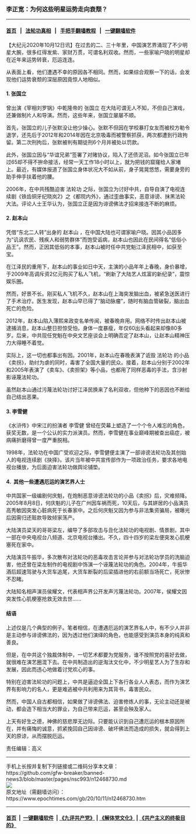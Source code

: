 ### 李正宽：为何这些明星运势走向衰颓？
------------------------

#### [首页](https://github.com/gfw-breaker/banned-news3/blob/master/README.md) &nbsp;&nbsp;|&nbsp;&nbsp; [法轮功真相](https://github.com/begood0513/basic/blob/master/README.md)  &nbsp;&nbsp;|&nbsp;&nbsp; [手把手翻墙教程](https://github.com/gfw-breaker/guides/wiki)  &nbsp;&nbsp;|&nbsp;&nbsp; [一键翻墙软件](https://github.com/gfw-breaker/nogfw/blob/master/README.md)  



<div><p>
 【大纪元2020年10月12日讯】在过去的二、三十年里，中国演艺界涌现了不少明星大腕，很多红得发紫、家财万贯，可谓名利双收。然而，一些家喻户晓的明星却在近年来运势转衰，厄运连连。
</p>
<p>
 从表面上看，他们遭遇不幸的原因各不相同。然而，如果综合观察一下的话，会发现他们运势衰颓的深层原因竟惊人地相似。
</p>
<h4>
 1.
 <ok href="https://www.epochtimes.com/gb/tag/%E5%BC%A0%E5%9B%BD%E7%AB%8B.html">
  张国立
 </ok>
</h4>
<p>
 曾出演《宰相刘罗锅》中乾隆帝的
 <ok href="https://www.epochtimes.com/gb/tag/%E5%BC%A0%E5%9B%BD%E7%AB%8B.html">
  张国立
 </ok>
 在大陆可谓无人不知，不但自己演戏，还兼做制片人和导演。然而，这些年来，张国立屡屡不顺。
</p>
<p>
 首先，张国立的儿子张默没让他少操心。张默不但因在学校暴打女友而被校方勒令退学，还先后于2012年和2014年因在北京吸毒而被警察抓获，两次都遭到行政拘留。第二次刑拘后，张默被判有期徒刑6个月并被处以罚款。
</p>
<p>
 此外，张国立因与“华谊兄弟”签署了对赌协议，陷入了还债泥沼。如今张国立已年过65却不得不拚命接活，经常一天工作18小时以上，就为把钱的窟窿给人家堵上。最近，有媒体报道了张国立身体状况大不如从前，身子晃晃悠悠，需要身旁的助手伸手扶着他的腰。
</p>
<p>
 2006年，在中共残酷迫害
 <ok href="https://www.epochtimes.com/gb/tag/%E6%B3%95%E8%BD%AE%E5%8A%9F.html">
  法轮功
 </ok>
 之际，张国立为讨好中共，自导自演了电视连续剧《铁齿铜牙纪晓岚2》之《都院内外》，通过歪曲事实，恶意诽谤、抹黑法轮大法。评论人士王华认为，张国立正是因为诽谤佛法才招来接连不断的麻烦。
</p>
<h4>
 2.
 <ok href="https://www.epochtimes.com/gb/tag/%E8%B5%B5%E6%9C%AC%E5%B1%B1.html">
  赵本山
 </ok>
</h4>
<p>
 凭借“东北二人转”出身的
 <ok href="https://www.epochtimes.com/gb/tag/%E8%B5%B5%E6%9C%AC%E5%B1%B1.html">
  赵本山
 </ok>
 ，在中国大陆也可谓家喻户晓。因其小品因多为“讥讽农民、残疾人和弱势群体”而饱受诟病，赵本山也因此在民间得名“低俗小品王”。然而，正因其低俗的本事，赵本山被时任中共党魁江泽民相中，如获至宝。
</p>
<p>
 在江泽民的重用下，赵本山的事业如日中天，主演的小品年年上春晚，身价暴增，于2009年高调斥资2亿元购买了私人飞机，“刷新了大陆艺人炫富的新纪录”，震惊娱乐圈。
</p>
<p>
 然而，好景不长。刚买私人飞机不久，赵本山在上海突发脑出血，被紧急送医进行了手术治疗。医生发现，赵本山早已得了“脑动脉瘤”，随时有脑血管破裂，脑出血死亡的危险。
</p>
<p>
 2012年，赵本山陷入薄熙来政变名单传闻，被春晚弃用。网络不时传出赵本山被逮捕消息，赵本山整日担惊受怕，身体一度暴瘦，年仅60出头看起来却像80多岁。后来，中共现任党魁在中央文艺座谈会上明确否定了赵本山，让赵本山精神压力大得睡不着觉。
</p>
<p>
 实际上，这一切也都事出有因。2001年，赵本山在春晚表演了诋毁
 <ok href="https://www.epochtimes.com/gb/tag/%E6%B3%95%E8%BD%AE%E5%8A%9F.html">
  法轮功
 </ok>
 的小品《卖拐》，助纣为虐的同时，毒害了全国大量的民众。接着，赵本山分别于2002年和2005年表演了《卖车》、《卖担架》等小品，也都用了同样恶毒的手法，含沙射影诬蔑法轮功。
</p>
<p>
 虽然赵本山通过污蔑法轮功讨好江泽民换来了名利双收，但他种下的恶因也不断给自己结出恶果。
</p>
<h4>
 3.
 <ok href="https://www.epochtimes.com/gb/tag/%E6%9D%8E%E9%9B%AA%E5%81%A5.html">
  李雪健
 </ok>
</h4>
<p>
 《水浒传》中宋江的扮演者
 <ok href="https://www.epochtimes.com/gb/tag/%E6%9D%8E%E9%9B%AA%E5%81%A5.html">
  李雪健
 </ok>
 曾经在荧幕上塑造了一个个令人难忘的角色，获奖无数，是一个公认的实力派演员。然而，李雪健在事业巅峰期被查出癌症，被病痛折磨得曾一度严重脱相。
</p>
<p>
 1998年，法轮功在中国广受欢迎之际，李雪健便主演了一部诽谤法轮功及其创始人的电视连续剧《抉择》。该片当年被中共宣传部作为一项政治任务，要求各地电视台播放，为后面迫害法轮功做舆论铺垫。
</p>
<h4>
 4.  其他一些遭遇厄运的演艺界人士
</h4>
<p>
 中共国家一级编剧何庆魁，在炮制恶意诽谤法轮功的小品《卖拐》后，灾难频降。2005年8月8日，何庆魁的儿子在广州因车祸而死，10天后，与其姘居的小品演员高秀敏因突发心脏病死于长春家中。之后何庆魁又因为参与非法集资骗局，被曝光后因需归还赃款导致倾家荡产。
</p>
<p>
 大陆演员梁天的哥哥梁左，编导了多部攻击与丑化法轮功的电视剧、情景剧，其中一部在中央电视台八频道、北京电视台播出。不久，四十四岁的梁左便突发心肌梗塞死在家中。
</p>
<p>
 大陆演员牛振华，多次散布对法轮功的恶毒攻击言论并参与对法轮功学员的洗脑迫害，他还曾在梁左制作的电视剧中饰演一个诬蔑法轮功的角色。2004年，牛振华酒后超速驾驶与大货车追尾，大货车断裂的后梁插进他的右前额当场死亡，死状惨不忍睹。
</p>
<p>
 大陆知名相声演员侯耀文，代表相声界公开发声污蔑法轮功。2007年，侯耀文因突发性心肌梗塞抢救无效去世……
</p>
<h4>
 结语
</h4>
<p>
 上述仅是几个典型的例子。笔者相信，在遭遇厄运的演艺界名人中，有不少人并非是主动参与诽谤佛法的，因为透过他们演绎的角色，也能感受到演员本身的纯真和善良。
</p>
<p>
 但是，在中共这个独裁体制中，一切艺术都要为党服务，谁不按照党的喜好去做，就很难在演艺圈混下去。在中共制造出的逆淘汰文化中，不少明星艺人为了生存和发展，因此而违心地做着讨党欢心的事。
</p>
<p>
 特别在迫害法轮功的问题上，中共是逼迫全国上下各行各业人人表态，而作为演艺界有影响力的名人，更是难逃被中共利用来为其背书，毒害民众。
</p>
<p>
 然而，中国人自古都相信，如果做了诽谤佛法、迫害修炼人的事，无论主动还是被动，都会造下相当大的罪业，为自己带来厄运，甚至会殃及家人。
</p>
<p>
 上天有好生之德，神佛的慈悲厚无边际。只要能认识到自己遭厄运的根本原因所在，并有痛悔的诚意，抓紧挽回自己因诽谤、破坏佛法而造成的损失，就会得到上天的原谅，从而摆脱厄运。
</p>
<p>
 责任编辑：高义
</p>
</div>
<hr/>
手机上长按并复制下列链接或二维码分享本文章：<br/>
https://github.com/gfw-breaker/banned-news3/blob/master/pages/nsc993/n12468730.md <br/>
<a href='https://github.com/gfw-breaker/banned-news3/blob/master/pages/nsc993/n12468730.md'><img src='https://github.com/gfw-breaker/banned-news3/blob/master/pages/nsc993/n12468730.md.png'/></a> <br/>
原文地址（需翻墙访问）：https://www.epochtimes.com/gb/20/10/11/n12468730.htm


------------------------
#### [首页](https://github.com/gfw-breaker/banned-news3/blob/master/README.md) &nbsp;|&nbsp; [一键翻墙软件](https://github.com/gfw-breaker/nogfw/blob/master/README.md) &nbsp;| [《九评共产党》](https://github.com/gfw-breaker/9ping.md/blob/master/README.md#九评之一评共产党是什么) | [《解体党文化》](https://github.com/gfw-breaker/jtdwh.md/blob/master/README.md) | [《共产主义的终极目的》](https://github.com/gfw-breaker/gczydzjmd.md/blob/master/README.md)


<img src='http://gfw-breaker.win/banned-news3/pages/nsc993/n12468730.md' width='0px' height='0px'/>